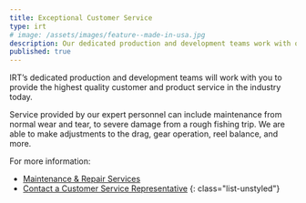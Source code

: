 ```yaml
---
title: Exceptional Customer Service
type: irt
# image: /assets/images/feature--made-in-usa.jpg
description: Our dedicated production and development teams work with our customers to provide the highest quality customer and product service in the industry today.
published: true
---
```


IRT’s dedicated production and development teams will work with you to provide the highest quality customer and product service in the industry today. 

Service provided by our expert personnel can include maintenance from normal wear and tear, to severe damage from a rough fishing trip. We are able to make adjustments to the drag, gear operation, reel balance, and more.

For more information: 

* [Maintenance & Repair Services](/info/support/maintenance-and-repair/)
* [Contact a Customer Service Representative](/info/contact)
{: class="list-unstyled"}

